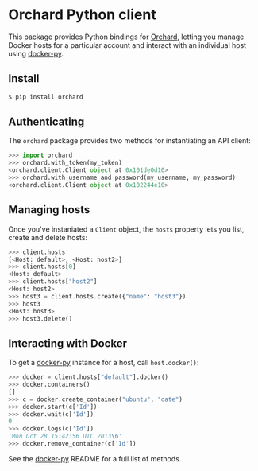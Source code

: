 Orchard Python client
=====================

This package provides Python bindings for [Orchard], letting you manage Docker hosts for a particular account and interact with an individual host using [docker-py].

Install
-------

```bash
$ pip install orchard
```

Authenticating
--------------

The `orchard` package provides two methods for instantiating an API client:

```python
>>> import orchard
>>> orchard.with_token(my_token)
<orchard.client.Client object at 0x101de0d10>
>>> orchard.with_username_and_password(my_username, my_password)
<orchard.client.Client object at 0x102244e10>
```

Managing hosts
--------------

Once you've instaniated a `Client` object, the `hosts` property lets you list, create and delete hosts:

```python
>>> client.hosts
[<Host: default>, <Host: host2>]
>>> client.hosts[0]
<Host: default>
>>> client.hosts["host2"]
<Host: host2>
>>> host3 = client.hosts.create({"name": "host3"})
>>> host3
<Host: host3>
>>> host3.delete()
```

Interacting with Docker
-----------------------

To get a [docker-py] instance for a host, call `host.docker()`:

```python
>>> docker = client.hosts["default"].docker()
>>> docker.containers()
[]
>>> c = docker.create_container("ubuntu", "date")
>>> docker.start(c['Id'])
>>> docker.wait(c['Id'])
0
>>> docker.logs(c['Id'])
'Mon Oct 28 15:42:56 UTC 2013\n'
>>> docker.remove_container(c['Id'])
```

See the [docker-py] README for a full list of methods.

[Orchard]: https://www.orchardup.com
[docker-py]: https://github.com/dotcloud/docker-py
[CLI docs]: https://www.orchardup.com/docs/cli
[Orchard API docs]: https://www.orchardup.com/docs/api
